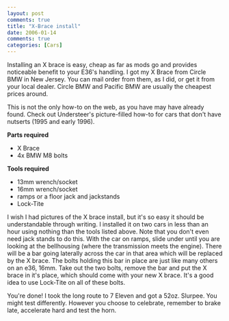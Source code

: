 ```yaml
---
layout: post
comments: true
title: "X-Brace install"
date: 2006-01-14
comments: true
categories: [Cars]
---
```

Installing an X brace is easy, cheap as far as mods go and provides noticeable benefit to your E36's handling. I got my X Brace from Circle BMW in New Jersey. You can mail order from them, as I did, or get it from your local dealer. Circle BMW and Pacific BMW are usually the cheapest prices around.

This is not the only how-to on the web, as you have may have already found. Check out Understeer's picture-filled how-to for cars that don't have nutserts (1995 and early 1996).

**Parts required**

* X Brace
* 4x BMW M8 bolts

**Tools required**

* 13mm wrench/socket
* 16mm wrench/socket
* ramps or a floor jack and jackstands
* Lock-Tite

I wish I had pictures of the X brace install, but it's so easy it should be understandable through writing. I installed it on two cars in less than an hour using nothing than the tools listed above.  Note that you don't even need jack stands to do this. With the car on ramps, slide under until you are looking at the bellhousing (where the transmission meets the engine). There will be a bar going laterally across the car in that area which will be replaced by the X brace. The bolts holding this bar in place are just like many others on an e36, 16mm. Take out the two bolts, remove the bar and put the X brace in it's place, which should come with your new X brace.  It's a good idea to use Lock-Tite on all of these bolts.

You're done! I took the long route to 7 Eleven and got a 52oz. Slurpee. You might test differently.  However you choose to celebrate, remember to brake late, accelerate hard and test the horn.
